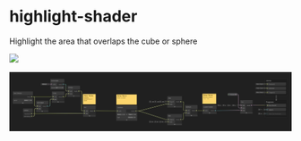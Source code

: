 # highlight-shader
Highlight the area that overlaps the cube or sphere

[<img src="https://img.youtube.com/vi/8yQ8gtX7NyM/maxresdefault.jpg" width="50%">](https://youtu.be/8yQ8gtX7NyM)

![](HighlightSimple.jpg)
